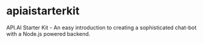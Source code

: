 # apiaistarterkit
API.AI Starter Kit - An easy introduction to creating a sophisticated chat-bot with a Node.js powered backend.